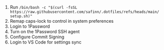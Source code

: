 1. Run `/bin/bash -c "$(curl -fsSL https://raw.githubusercontent.com/safinn/.dotfiles/refs/heads/main/setup.sh)"`
2. Remap caps-lock to control in system preferences
3. Login to 1Password
4. Turn on the 1Password SSH agent
5. Configure Commit Signing
6. Login to VS Code for settings sync
